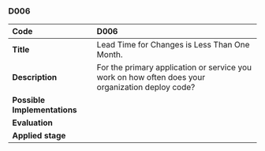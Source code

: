 ### D006

|**Code**           | **D006** |
| :--               | :--      |
|**Title**          | Lead Time for Changes is Less Than One Month.|
|**Description**    | For the primary application or service you work on how often does your organization deploy code?|
|**Possible Implementations** | |
|**Evaluation**     | |
|**Applied stage**  | |
